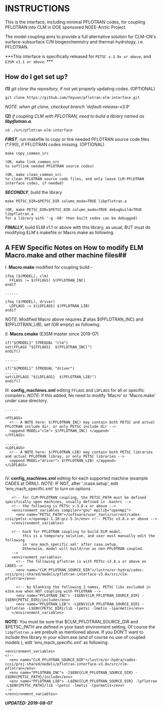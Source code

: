 # INSTRUCTIONS #

This is the interface, including minimal PFLOTRAN codes, for coupling PFLOTRAN into CLM in DOE sponsored NGEE-Arctic Project. 

The model coupling aims to provide a full alternative solution for CLM-CN's surface-subsurface C/N biogeochemistry and thermal-hydrology, i.e. PFLOTRAN.

***This interface is specifically released for ```PETSC v.3.9x or above```, and ```E3SM v1.1 or above```. ***


## How do I get set up? ##

**(1)** *git clone the repository*, if not yet properly updating codes. (OPTIONAL)
```
git clone https://github.com/fmyuan/pflotran-elm-interface.git
```

*NOTE: when git clone, checkout branch 'default-release-v3.9'*


**(2)** *if coupling CLM with PFLOTRAN, need to build a library named as **libpflotran.a**.*
```
cd ./src/pflotran-elm-interface
```

***FIRST***, run makefile to copy or link needed PFLOTRAN source code files (*.F90), if PFLOTRAN codes missing. (OPTIONAL)
```
make copy_common_src

(OR, make link_common_src
to softlink needed PFLOTRAN source codes)

(OR, make clean_common_src
to clean PFLOTRAN source code files, and only leave CLM-PFLOTRAN interface codes, if needed)
```

***SECONDLY***, build the library
```
make PETSC_DIR=$PETSC_DIR column_mode=TRUE libpflotran.a

(OR, make PETSC_DIR=$PETSC_DIR column_mode=TRUE debugbuild=TRUE libpflotran.a
for a library with '-g -O0' then built codes can be debugged)

```

***FINALLY***, build ELM v1.1 or above  with this library, as usual, BUT must do modifying ELM's makefile or Macro.make as following.




## A FEW Specific Notes on How to modify ELM Macro.make and other machine files##
*I.*  **Macro.make** modified for coupling build -
```
ifeq ($(MODEL), clm) 
  FFLAGS := $(FFLAGS) $(PFLOTRAN_INC)
endif

......

ifeq ($(MODEL), driver) 
  LDFLAGS := $(LDFLAGS) $(PFLOTRAN_LIB)
endif

```

*NOTE*: Modified Macro above requires ***2*** alias $(PFLOTRAN_INC) and $(PFLOTRAN_LIB), set (OR empty) as following.

*II.* **Macro.cmake** (E3SM master since 2019-07)
```
if("${MODEL}" STREQUAL "clm")
set(FFLAGS "${FFLAGS}  $(PFLOTRAN_INC)")
endif()

......

if("${MODEL}" STREQUAL "driver")
......
set(LDFLAGS "${LDFLAGS}  $(PFLOTRAN_LIB)")
endif()

```

*III.* **config_machines.xml** editing ```FFLAGS``` and ```LDFLAGS``` for all or specific compilers. *NOTE*: if this added, No need to modify 'Macro' or 'Macro.make' under case directory.

```
......

<FFLAGS>
  <!-- A NOTE here: $(PFLOTRAN_INC) may contain both PETSC and actual PFLOTRAN include dir, or only PETSC include dir -->
  <append MODEL="clm"> $(PFLOTRAN_INC) </append>
</FFLAGS>

......
<LDFLAGS>
  <!-- A NOTE here: $(PFLOTRAN_LIB) may contain both PETSC libraries and actual PFLOTRAN libray, or only PETSC libraries -->
  <append MODEL="driver"> $(PFLOTRAN_LIB) </append>
</LDFLAGS>


```

*IV.* **config_machines.xml** editing for each supported machine (example CADES at ORNL). *NOTE*: IF NOT, after './case.setup', edit 'env_mach_specific.xml' to turn on options.

```
   <!-- for CLM-PFLOTRAN coupling, the PETSC_PATH must be defined specifically upon machines, usually defined in .bashrc -->
   <!-- the following is PETSc v.3.8.x or above -->
   <environment_variables compiler="gnu" mpilib="openmpi">
     <env name="PETSC_PATH">/software/user_tools/current/cades-ccsi/petsc-x/openmpi-1.10-gcc-5.3</env> <!-- PETSc v3.8.x or above -->
   </environment_variables>

   <!-- hack for PFLOTRAN coupling to build ELM model.
        this is a temporary solution, and user must manually edit the following
        in 'env_mach_specific.xml' after case.setup,
        Otherwise, model will build/run as non-PFLOTRAN coupled.
   -->
   <environment_variables>
     <!-- The following pflotran is with PETSc-v3.8.x or above on CADES-->
     <env name="CLM_PFLOTRAN_SOURCE_DIR">/lustre/or-hydra/cades-ccsi/proj-shared/models/pflotran-interface-v3.8x/src/clm-pflotran</env>

     <!-- by blanking the following 2 names, PETSC libs excluded in e3sm.exe when NOT coupling with PFLOTRAN -->
     <env name="PFLOTRAN_INC"> -I$ENV{CLM_PFLOTRAN_SOURCE_DIR} -I$ENV{PETSC_DIR}/include</env>
     <env name="PFLOTRAN_LIB"> -L$ENV{CLM_PFLOTRAN_SOURCE_DIR} -lpflotran -L$ENV{PETSC_DIR}/lib -lpetsc -lmetis -lparmetis</env>
   </environment_variables>

```
**NOTE:** You must be sure that $CLM_PFLOTRAN_SOURCE_DIR and $PETSC_PATH are defined in your bash environment setting. Of course the ```libpflotran.a``` are prebuilt as mentioned above. If you DON'T want to include this library in your e3sm.exe (and of course no use of coupled models ), edit 'env_mach_specific.xml' as following:
```
<environment_variables>
<!--
  <env name="CLM_PFLOTRAN_SOURCE_DIR">/lustre/or-hydra/cades-ccsi/proj-shared/models/pflotran-interface-v3.8x/src/clm-pflotran</env>
  <env name="PFLOTRAN_INC"> -I$ENV{CLM_PFLOTRAN_SOURCE_DIR} -I$ENV{PETSC_PATH}/include</env>
  <env name="PFLOTRAN_LIB"> -L$ENV{CLM_PFLOTRAN_SOURCE_DIR} -lpflotran -L$ENV{PETSC_PATH}/lib -lpetsc -lmetis -lparmetis</env>
-->
</environment_variables>
```


***UPDATED: 2019-08-07***
